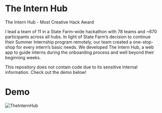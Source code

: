 # The Intern Hub

The Intern Hub - Most Creative Hack Award

I lead a team of 11 in a State Farm-wide hackathon with 78 teams and ~670 participants across all hubs. In light of State Farm’s decision to continue their Summer Internship program remotely, our team created a one-stop-shop for every intern’s basic needs. We developed The Intern Hub, a web app to guide interns during the onboarding process and well beyond their beginning weeks.

This repository does not contain code due to its sensitive internal information. Check out the demo below!

# Demo
![TheInternHub](https://user-images.githubusercontent.com/24307015/91624931-f553c580-e968-11ea-902d-7c495dab59b2.gif)
